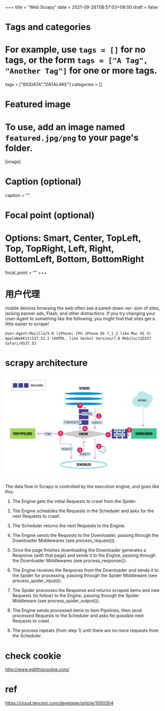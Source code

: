 +++
title = "Web Scrapy"
date = 2021-09-28T08:57:03+08:00
draft = false

# Tags and categories
# For example, use `tags = []` for no tags, or the form `tags = ["A Tag", "Another Tag"]` for one or more tags.
tags = ["BIGDATA","DATALAKE"]
categories = []

# Featured image
# To use, add an image named `featured.jpg/png` to your page's folder. 
[image]
  # Caption (optional)
  caption = ""

  # Focal point (optional)
  # Options: Smart, Center, TopLeft, Top, TopRight, Left, Right, BottomLeft, Bottom, BottomRight
  focal_point = ""
+++

# 用户代理

mobile devices browsing the web often see a pared-down ver‐
sion of sites, lacking banner ads, Flash, and other distractions. If you try changing
your User-Agent to something like the following, you might find that sites get a little
easier to scrape!

```
User-Agent:Mozilla/5.0 (iPhone; CPU iPhone OS 7_1_2 like Mac OS X) 
AppleWebKit/537.51.2 (KHTML, like Gecko) Version/7.0 Mobile/11D257 
Safari/9537.53
```

# scrapy architecture

![](/img/post/scrapy_architecture.png)


The data flow in Scrapy is controlled by the execution engine, and goes like this:

1. The Engine gets the initial Requests to crawl from the Spider.

2. The Engine schedules the Requests in the Scheduler and asks for the next Requests to crawl.

3. The Scheduler returns the next Requests to the Engine.

4. The Engine sends the Requests to the Downloader, passing through the Downloader Middlewares (see process_request()).

5. Once the page finishes downloading the Downloader generates a Response (with that page) and sends it to the Engine, passing through the Downloader Middlewares (see process_response()).

6. The Engine receives the Response from the Downloader and sends it to the Spider for processing, passing through the Spider Middleware (see process_spider_input()).

7. The Spider processes the Response and returns scraped items and new Requests (to follow) to the Engine, passing through the Spider Middleware (see process_spider_output()).

8. The Engine sends processed items to Item Pipelines, then send processed Requests to the Scheduler and asks for possible next Requests to crawl.

9. The process repeats (from step 1) until there are no more requests from the Scheduler.


# check cookie

http://www.editthiscookie.com/


# ref 

https://cloud.tencent.com/developer/article/1050304
